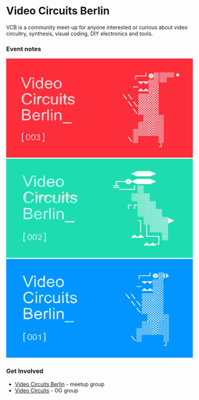 # Video Circuits Berlin

VCB is a community meet-up for anyone interested or curious about video circuitry, synthesis, visual coding, DIY electronics and tools.

### Event notes

<a href="notes/VCB003_2019-12-05.md"><img src="images/VCB003_2019-12-05/event.jpg" width="660"></a>
<a href="notes/VCB002_2019-05-17.md"><img src="images/VCB002_2019-05-17/event.jpg" width="660"></a>
<a href="notes/VCB001_2019-03-18.md"><img src="images/VCB001_2019-03-18/event.jpg" width="660"></a>


### Get Involved

- [Video Circuits Berlin](https://www.facebook.com/groups/video-circuits-berlin) - meetup group
- [Video Circuits](https://www.facebook.com/groups/VIDEOCIRCUITS/) - OG group